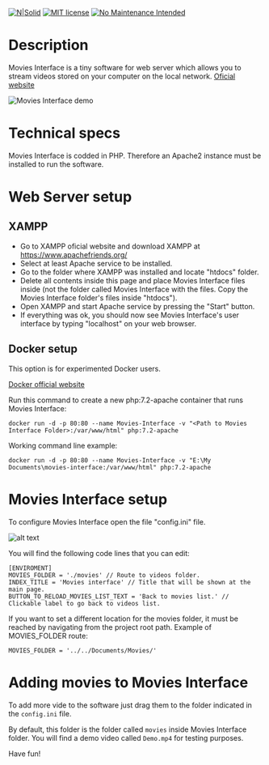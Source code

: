 [![N|Solid](https://dl.dropboxusercontent.com/s/4rkbkdirpmjdc81/viceReadmeMDImage.png?dl=0)](https://justvice.github.io)
[![MIT license](https://img.shields.io/badge/License-MIT-blue.svg)](https://lbesson.mit-license.org/)
[![No Maintenance Intended](http://unmaintained.tech/badge.svg)](http://unmaintained.tech/)
# Description
Movies Interface is a tiny software for web server which allows you to stream videos stored on your computer on the local network.
[Oficial website](http://just-vice.com/technology/web-software/movies-interface/)

![Movies Interface demo](https://dl.dropboxusercontent.com/s/gbdnxcu8zzwnf2s/movies-interface-demo.png?dl=0)
# Technical specs
Movies Interface is codded in PHP. Therefore an Apache2 instance must be installed to run the software.
# Web Server setup
## XAMPP
- Go to XAMPP oficial website and download XAMPP at <https://www.apachefriends.org/>
- Select at least Apache service to be installed.
- Go to the folder where XAMPP was installed and locate "htdocs" folder.
- Delete all contents inside this page and place Movies Interface files inside (not the folder called Movies Interface with the files. Copy the Movies Interface folder's files inside "htdocs").
- Open XAMPP and start Apache service by pressing the "Start" button.
- If everything was ok, you should now see Movies Interface's user interface by typing "localhost" on your web browser.
## Docker setup
This option is for experimented Docker users.

[Docker official website](https://www.docker.com/)

Run this command to create a new php:7.2-apache container that runs Movies Interface:
```
docker run -d -p 80:80 --name Movies-Interface -v "<Path to Movies Interface Folder>:/var/www/html" php:7.2-apache
```
Working command line example:
```
docker run -d -p 80:80 --name Movies-Interface -v "E:\My Documents\movies-interface:/var/www/html" php:7.2-apache
```
# Movies Interface setup
To configure Movies Interface open the file "config.ini" file.

![alt text](https://dl.dropboxusercontent.com/s/yi01tmnnk7cmkjf/movies-interface-001.png?dl=0)

You will find the following code lines that you can edit:
```
[ENVIROMENT]
MOVIES_FOLDER = './movies' // Route to videos folder.
INDEX_TITLE = 'Movies interface' // Title that will be shown at the main page.
BUTTON_TO_RELOAD_MOVIES_LIST_TEXT = 'Back to movies list.' // Clickable label to go back to videos list.
```
If you want to set a different location for the movies folder, it must be reached by navigating from the project root path.
Example of MOVIES_FOLDER route:
```
MOVIES_FOLDER = '../../Documents/Movies/'
```
# Adding movies to Movies Interface
To add more vide to the software just drag them to the folder indicated in the ```config.ini``` file.

By default, this folder is the folder called ```movies``` inside Movies Interface folder. You will find a demo video called ```Demo.mp4``` for testing purposes.

Have fun!